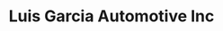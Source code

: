 ---
title: "Luis Garcia Automotive Inc"
url: /middletown/luis-garcia-automotive-inc/
shop: Autowerkstatt
---
